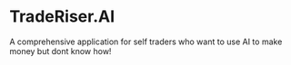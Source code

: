 # TradeRiser.AI
A comprehensive application for self traders who want to use AI to make money but dont know how!
